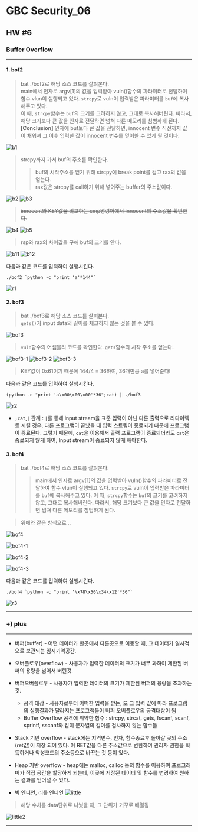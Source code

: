 # GBC Security_06

## HW #6

### Buffer Overflow
---
#### 1. bof2

> bat ./bof2로 해당 소스 코드를 살펴본다.  
> main에서 인자로 argv[1]의 값을 입력받아 vuln()함수의 파라미터로 전달하여 함수 vlun이 실행되고 있다. 
> `strcpy`로 vuln이 입력받은 파라미터를 `buf`에 복사해주고 있다.  
> 이 때, `strcpy`함수는 `buf`의 크기를 고려하지 않고, 그대로 복사해버린다. 따라서, 해당 크기보다 큰 값을 인자로 전달하면 넘쳐 다른 메모리를 침범하게 된다.  
> __[Conclusion]__ 인자에 buf보다 큰 값을 전달하면, innocent 변수 직전까지 값이 채워져 그 이후 입력한 값이 innocent 변수를 덮어쓸 수 있게 될 것이다.
 
![b1](https://user-images.githubusercontent.com/47182864/61272722-c0c38f80-a7e2-11e9-9cef-b50ffcef9f4d.png)


> strcpy까지 가서 buf의 주소를 확인한다.
> > buf의 시작주소를 얻기 위해 strcpy에 break point를 걸고 rax의 값을 얻는다.  
> > rax값은 strcpy를 call하기 위해 넣어주는 buffer의 주소값이다.

![b2](https://user-images.githubusercontent.com/47182864/61272723-c0c38f80-a7e2-11e9-894d-975a0965ba4b.png)
![b3](https://user-images.githubusercontent.com/47182864/61272724-c0c38f80-a7e2-11e9-907a-9010d791f190.png)

> ~~innocent와 KEY값을 비교하는 cmp명령어에서 innocent의 주소값을 확인한다.~~

![b4](https://user-images.githubusercontent.com/47182864/61272725-c15c2600-a7e2-11e9-81a3-627ea74ef151.png)
![b5](https://user-images.githubusercontent.com/47182864/61272728-c15c2600-a7e2-11e9-800e-cde51e0836b9.png)

> rsp와 rax의 차이값을 구해 buf의 크기를 안다.

![b11](https://user-images.githubusercontent.com/47182864/61275748-932e1480-a7e9-11e9-9410-7b60d46cd209.png)
![b12](https://user-images.githubusercontent.com/47182864/61275750-932e1480-a7e9-11e9-9e3f-17e728dac29d.png)

다음과 같은 코드를 입력하여 실행시킨다.

```shell
./bof2 `python -c "print 'a'*144"`
```

![r1](https://user-images.githubusercontent.com/47182864/61273316-25cbb500-a7e4-11e9-8fb7-20b8f646ba74.png)

#### 2. bof3

> bat ./bof3로 해당 소스 코드를 살펴본다.  
> `gets()`가 input data의 길이를 체크하지 않는 것을 볼 수 있다. 

![bof3](https://user-images.githubusercontent.com/47182864/61276869-dee1bd80-a7eb-11e9-834a-c5cc4f77fc01.png)

> `vuln`함수의 어셈블리 코드를 확인한다. 
> `gets`함수의 시작 주소를 얻는다. 

![bof3-1](https://user-images.githubusercontent.com/47182864/61276865-de492700-a7eb-11e9-93bd-72499957bb10.png)
![bof3-2](https://user-images.githubusercontent.com/47182864/61276866-dee1bd80-a7eb-11e9-9f16-8e6c23cc0ac4.png)
![bof3-3](https://user-images.githubusercontent.com/47182864/61276868-dee1bd80-a7eb-11e9-98c9-87652ff04436.png)

> KEY값이 0x61이기 때문에 144/4 = 36하여, 36개만큼 a를 넣어준다!

다음과 같은 코드를 입력하여 실행시킨다.

```shell
(python -c "print 'a\x00\x00\x00'*36";cat) | ./bof3
```

![r2](https://user-images.githubusercontent.com/47182864/61277689-a511b680-a7ed-11e9-9325-8eb6ecbdc346.png)


*  `;cat`,`|` 관계 : `|`를 통해 input stream을 표준 입력이 아닌 다른 출력으로 리다이렉트 시킬 경우, 다른 프로그램이 끝났을 때 입력 스트림이 종료되기 때문에 프로그램이 종료된다. 그렇기 때문에, `cat`을 이용해서 출력 프로그램이 종료되더라도 `cat`은 종료되지 않게 하여, Input stream이 종료되지 않게 해야한다.


#### 3. bof4

> bat ./bof4로 해당 소스 코드를 살펴본다.   
> > main에서 인자로 argv[1]의 값을 입력받아 vuln()함수의 파라미터로 전달하여 함수 vlun이 실행되고 있다. `strcpy`로 vuln이 입력받은 파라미터를 `buf`에 복사해주고 있다. 이 때, `strcpy`함수는 `buf`의 크기를 고려하지 않고, 그대로 복사해버린다. 따라서, 해당 크기보다 큰 값을 인자로 전달하면 넘쳐 다른 메모리를 침범하게 된다. 

> 위에와 같은 방식으로 ..

![bof4](https://user-images.githubusercontent.com/47182864/61278281-dd65c480-a7ee-11e9-8c48-2d12bd34d639.png)

![bof4-1](https://user-images.githubusercontent.com/47182864/61278278-dccd2e00-a7ee-11e9-9e17-59edb63e7274.png)

![bof4-2](https://user-images.githubusercontent.com/47182864/61278279-dccd2e00-a7ee-11e9-922c-2a0adcff5923.png)

![bof4-3](https://user-images.githubusercontent.com/47182864/61278280-dd65c480-a7ee-11e9-8a4f-ce65773f2e1a.png)

다음과 같은 코드를 입력하여 실행시킨다.

```shell
./bof4 `python -c "print '\x78\x56\x34\x12'*36"`
```

![r3](https://user-images.githubusercontent.com/47182864/61279523-3d5d6a80-a7f1-11e9-9eb9-5a16dd1e2c11.png)


---
### +) plus
---

* 버퍼(buffer) - 어떤 데이터가 한곳에서 다른곳으로 이동할 때, 그 데이터가 일시적으로 보관되는 임시기억공간.

* 오버플로우(overflow) - 사용자가 입력한 데이터의 크기가 너무 과하여 제한된 버퍼의 용량을 넘어서 버린것.

* 버퍼오버플로우 -  사용자가 입력한 데이터의 크기가 제한된 버퍼의 용량을 초과하는 것. 
	* 공격 대상 -  사용자로부터 어떠한 입력을 받는, 또 그 입력 값에 따라 프로그램의 실행결과가 달라지는 프로그램들이 버퍼 오버플로우의 공격대상이 됨
	* Buffer Overflow 공격에 취약한 함수 : strcpy, strcat, gets, fscanf, scanf, sprintf, sscanf와 같이 문자열의 길이를 검사하지 않는 함수들

* Stack 기반 overflow - stack에는 지역변수, 인자, 함수종료후 돌아갈 곳의 주소(ret값)이 저장 되어 있다. 이 RET값을 다른 주소값으로 변환하여 관리자 권한을 획득하거나 악성코드의 주소등으로 바꾸는 것 등이 있다.

* Heap 기반 overflow - heap에는 malloc, calloc 등의 함수를 이용하여 프로그래머가 직접 공간을 할당하게 되는데, 이곳에 저장된 데이터 및 함수를 변경하여 원하는 결과를 얻어낼 수 있다. 

* 빅 엔디언, 리틀 엔디언 
![little](https://user-images.githubusercontent.com/47182864/61281272-5582b900-a7f4-11e9-9eaf-cfc5df62cf67.png)
> 해당 수치를 data단위로 나눴을 때, 그 단위가 거꾸로 배열됨

![little2](https://user-images.githubusercontent.com/47182864/61281273-5582b900-a7f4-11e9-8d16-cdd5fe281c1a.png)


	
---

